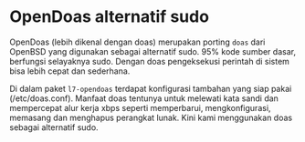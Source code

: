 # OpenDoas alternatif sudo

OpenDoas (lebih dikenal dengan doas) merupakan porting `doas` dari OpenBSD yang digunakan sebagai alternatif sudo. 95% kode sumber dasar, berfungsi selayaknya sudo. Dengan doas pengeksekusi perintah di sistem bisa lebih cepat dan sederhana.

Di dalam paket `l7-opendoas` terdapat konfigurasi tambahan yang siap pakai (/etc/doas.conf). Manfaat doas tentunya untuk melewati kata sandi dan mempercepat alur kerja xbps seperti memperbarui, mengkonfigurasi, memasang dan menghapus perangkat lunak. Kini kami menggunakan doas sebagai alternatif sudo.
